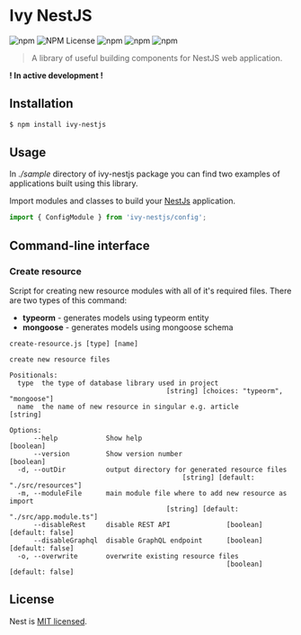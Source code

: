 # Ivy NestJS

![npm](https://img.shields.io/npm/v/ivy-nestjs)
![NPM License](https://img.shields.io/npm/l/ivy-nestjs)
![npm](https://img.shields.io/npm/dw/ivy-nestjs)
![npm](https://img.shields.io/badge/build-passing-brightgreen)
![npm](https://img.shields.io/badge/coverage-0%25-red)

> A library of useful building components for NestJS web application.

**! In active development !**

## Installation

```bash
$ npm install ivy-nestjs
```

## Usage

In _./sample_ directory of ivy-nestjs package you can find two examples of applications built using this library.

Import modules and classes to build your [NestJs](https://nestjs.com) application.

```ts
import { ConfigModule } from 'ivy-nestjs/config';
```

## Command-line interface

### Create resource

Script for creating new resource modules with all of it's required files. There are two types of this command:

- **typeorm** - generates models using typeorm entity
- **mongoose** - generates models using mongoose schema

```shell
create-resource.js [type] [name]

create new resource files

Positionals:
  type  the type of database library used in project
                                       [string] [choices: "typeorm", "mongoose"]
  name  the name of new resource in singular e.g. article               [string]

Options:
      --help            Show help                                      [boolean]
      --version         Show version number                            [boolean]
  -d, --outDir          output directory for generated resource files
                                           [string] [default: "./src/resources"]
  -m, --moduleFile      main module file where to add new resource as import
                                       [string] [default: "./src/app.module.ts"]
      --disableRest     disable REST API              [boolean] [default: false]
      --disableGraphql  disable GraphQL endpoint      [boolean] [default: false]
  -o, --overwrite       overwrite existing resource files
                                                      [boolean] [default: false]
```

## License

Nest is [MIT licensed](LICENSE).
